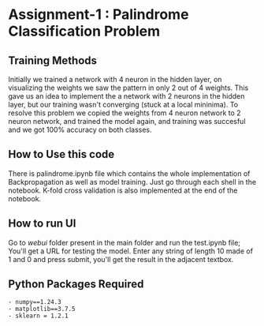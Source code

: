 # Assignment-1 : Palindrome Classification Problem

## Training Methods

Initially we trained a network with 4 neuron in the hidden layer, on visualizing the weights we saw the pattern in only 2 out of 4 weights. This gave us an idea to implement the a network with 2 neurons in the hidden layer, but our training wasn't converging (stuck at a local mininima). To resolve this problem we copied the weights from 4 neuron network to 2 neuron network, and trained the model again, and training was succesful and we got 100% accuracy on both classes.

## How to Use this code

There is palindrome.ipynb file which contains the whole implementation of Backpropagation as well as model training.
Just go through each shell in the notebook. K-fold cross validation is also implemented at the end of the notebook.

## How to run UI

Go to *webui* folder present in the main folder and run the test.ipynb file; You'll get a URL for testing the model. Enter any string of length 10 made of 1 and 0 and press submit, you'll get the result in the adjacent textbox.

## Python Packages Required

    - numpy==1.24.3
    - matplotlib==3.7.5
    - sklearn = 1.2.1
